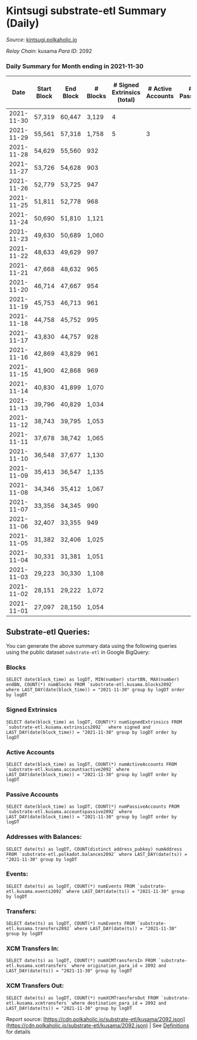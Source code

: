 # Kintsugi substrate-etl Summary (Daily)

_Source_: [kintsugi.polkaholic.io](https://kintsugi.polkaholic.io)

*Relay Chain*: kusama
*Para ID*: 2092



### Daily Summary for Month ending in 2021-11-30


| Date | Start Block | End Block | # Blocks | # Signed Extrinsics (total) | # Active Accounts | # Passive | # New | # Addresses with Balances | # Events | # Transfers | # XCM Transfers In | # XCM Transfers Out | Issues | 
| ---- | ----------- | --------- | -------- | --------------------------- | ----------------- | --------- | ----- | ------------------------- | -------- | ----------- | ------------------ | ------------------- | ------ |
| 2021-11-30 | 57,319 | 60,447 | 3,129 | 4 |  |  |  | 7 | 6,262 |   |   |   |  |
| 2021-11-29 | 55,561 | 57,318 | 1,758 | 5 | 3 |  |  | 5 | 3,526 |   |   |   |  |
| 2021-11-28 | 54,629 | 55,560 | 932 |  |  |  |  | 3 | 1,864 |   |   |   |  |
| 2021-11-27 | 53,726 | 54,628 | 903 |  |  |  |  | 3 | 1,806 |   |   |   |  |
| 2021-11-26 | 52,779 | 53,725 | 947 |  |  |  |  | 3 | 1,894 |   |   |   |  |
| 2021-11-25 | 51,811 | 52,778 | 968 |  |  |  |  | 3 | 1,936 |   |   |   |  |
| 2021-11-24 | 50,690 | 51,810 | 1,121 |  |  |  |  | 3 | 2,248 |   | 1 ($34.09) |   |  |
| 2021-11-23 | 49,630 | 50,689 | 1,060 |  |  |  |  | 2 | 2,124 |   |   |   |  |
| 2021-11-22 | 48,633 | 49,629 | 997 |  |  |  |  | 2 | 1,994 |   |   |   |  |
| 2021-11-21 | 47,668 | 48,632 | 965 |  |  |  |  | 2 | 1,930 |   |   |   |  |
| 2021-11-20 | 46,714 | 47,667 | 954 |  |  |  |  | 2 | 1,908 |   |   |   |  |
| 2021-11-19 | 45,753 | 46,713 | 961 |  |  |  |  | 2 | 1,922 |   |   |   |  |
| 2021-11-18 | 44,758 | 45,752 | 995 |  |  |  |  | 2 | 1,990 |   |   |   |  |
| 2021-11-17 | 43,830 | 44,757 | 928 |  |  |  |  | 2 | 1,856 |   |   |   |  |
| 2021-11-16 | 42,869 | 43,829 | 961 |  |  |  |  | 2 | 1,922 |   |   |   |  |
| 2021-11-15 | 41,900 | 42,868 | 969 |  |  |  |  | 2 | 1,938 |   |   |   |  |
| 2021-11-14 | 40,830 | 41,899 | 1,070 |  |  |  |  | 2 | 2,140 |   |   |   |  |
| 2021-11-13 | 39,796 | 40,829 | 1,034 |  |  |  |  | 2 | 2,068 |   |   |   |  |
| 2021-11-12 | 38,743 | 39,795 | 1,053 |  |  |  |  | 2 | 2,106 |   |   |   |  |
| 2021-11-11 | 37,678 | 38,742 | 1,065 |  |  |  |  | 2 | 2,130 |   |   |   |  |
| 2021-11-10 | 36,548 | 37,677 | 1,130 |  |  |  |  | 2 | 2,260 |   |   |   |  |
| 2021-11-09 | 35,413 | 36,547 | 1,135 |  |  |  |  | 2 | 2,270 |   |   |   |  |
| 2021-11-08 | 34,346 | 35,412 | 1,067 |  |  |  |  | 2 | 2,134 |   |   |   |  |
| 2021-11-07 | 33,356 | 34,345 | 990 |  |  |  |  | 2 | 1,980 |   |   |   |  |
| 2021-11-06 | 32,407 | 33,355 | 949 |  |  |  |  | 2 | 1,898 |   |   |   |  |
| 2021-11-05 | 31,382 | 32,406 | 1,025 |  |  |  |  | 2 | 2,050 |   |   |   |  |
| 2021-11-04 | 30,331 | 31,381 | 1,051 |  |  |  |  | 2 | 2,102 |   |   |   |  |
| 2021-11-03 | 29,223 | 30,330 | 1,108 |  |  |  |  | 2 | 2,216 |   |   |   |  |
| 2021-11-02 | 28,151 | 29,222 | 1,072 |  |  |  |  | 2 | 2,144 |   |   |   |  |
| 2021-11-01 | 27,097 | 28,150 | 1,054 |  |  |  |  | 2 | 2,108 |   |   |   |  |

## Substrate-etl Queries:
You can generate the above summary data using the following queries using the public dataset `substrate-etl` in Google BigQuery:


### Blocks
```
SELECT date(block_time) as logDT, MIN(number) startBN, MAX(number) endBN, COUNT(*) numBlocks FROM `substrate-etl.kusama.blocks2092`  where LAST_DAY(date(block_time)) = "2021-11-30" group by logDT order by logDT
```


### Signed Extrinsics
```
SELECT date(block_time) as logDT, COUNT(*) numSignedExtrinsics FROM `substrate-etl.kusama.extrinsics2092`  where signed and LAST_DAY(date(block_time)) = "2021-11-30" group by logDT order by logDT
```


### Active Accounts
```
SELECT date(block_time) as logDT, COUNT(*) numActiveAccounts FROM `substrate-etl.kusama.accountsactive2092` where LAST_DAY(date(block_time)) = "2021-11-30" group by logDT order by logDT
```


### Passive Accounts
```
SELECT date(block_time) as logDT, COUNT(*) numPassiveAccounts FROM `substrate-etl.kusama.accountspassive2092` where LAST_DAY(date(block_time)) = "2021-11-30" group by logDT order by logDT
```


### Addresses with Balances:
```
SELECT date(ts) as logDT, COUNT(distinct address_pubkey) numAddress FROM `substrate-etl.polkadot.balances2092` where LAST_DAY(date(ts)) = "2021-11-30" group by logDT
```


### Events:
```
SELECT date(ts) as logDT, COUNT(*) numEvents FROM `substrate-etl.kusama.events2092` where LAST_DAY(date(ts)) = "2021-11-30" group by logDT
```


### Transfers:
```
SELECT date(ts) as logDT, COUNT(*) numEvents FROM `substrate-etl.kusama.transfers2092` where LAST_DAY(date(ts)) = "2021-11-30" group by logDT
```


### XCM Transfers In:
```
SELECT date(ts) as logDT, COUNT(*) numXCMTransfersIn FROM `substrate-etl.kusama.xcmtransfers` where origination_para_id = 2092 and LAST_DAY(date(ts)) = "2021-11-30" group by logDT
```


### XCM Transfers Out:
```
SELECT date(ts) as logDT, COUNT(*) numXCMTransfersOut FROM `substrate-etl.kusama.xcmtransfers` where destination_para_id = 2092 and LAST_DAY(date(ts)) = "2021-11-30" group by logDT
```



Report source: [https://cdn.polkaholic.io/substrate-etl/kusama/2092.json](https://cdn.polkaholic.io/substrate-etl/kusama/2092.json) | See [Definitions](/DEFINITIONS.md) for details
